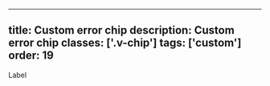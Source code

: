 <!--
 *              Copyright (c) 2025 Visa, Inc.
 *
 * Licensed under the Apache License, Version 2.0 (the "License");
 * you may not use this file except in compliance with the License.
 * You may obtain a copy of the License at
 *
 *         http://www.apache.org/licenses/LICENSE-2.0
 *
 * Unless required by applicable law or agreed to in writing, software
 * distributed under the License is distributed on an "AS IS" BASIS,
 * WITHOUT WARRANTIES OR CONDITIONS OF ANY KIND, either express or implied.
 * See the License for the specific language governing permissions and
 * limitations under the License.
 *
 -->
---
title: Custom error chip
description: Custom error chip 
classes: ['.v-chip']
tags: ['custom']
order: 19
---

<style>
  .my-custom-error-chip { --v-chip-background-color: var(--palette-messaging-surface-negative); --v-chip-border-color: var(--palette-messaging-graphics-negative); }
</style>
<div class="v-chip my-custom-error-chip">
  Label
</div>
